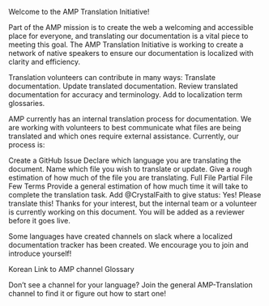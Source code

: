 Welcome to the AMP Translation Initiative!

Part of the AMP mission is to create the web a welcoming and accessible place for everyone, and translating our documentation is a vital piece to meeting this goal. The AMP Translation Initiative is working to create a network of native speakers to ensure our documentation is localized with clarity and efficiency.

Translation volunteers can contribute in many ways:
Translate documentation.
Update translated documentation.
Review translated documentation for accuracy and terminology.
Add to localization term glossaries.

AMP currently has an internal translation process for documentation. We are working with volunteers to best communicate what files are being translated and which ones require external assistance. Currently, our process is:

Create a GitHub Issue
Declare which language you are translating the document.
Name which file you wish to translate or update.
Give a rough estimation of how much of the file you are translating.
Full File
Partial File
Few Terms
Provide a general estimation of how much time it will take to complete the translation task.
Add @CrystalFaith to give status:
Yes! Please translate this!
Thanks for your interest, but the internal team or a volunteer is currently working on this document. You will be added as a reviewer before it goes live.

Some languages have created channels on slack where a localized documentation tracker has been created. We encourage you to join and introduce yourself!

Korean
Link to AMP channel
Glossary

Don’t see a channel for your language? Join the general AMP-Translation channel to find it or figure out how to start one!
